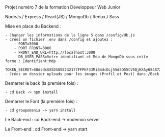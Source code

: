 Projet numéro 7 de la formation Développeur Web Junior

NodeJs / Express / React(JS) / MongoDb / Redux / Sass

Mise en place du Backend :

    - Changer les informations de la ligne 5 dans /config/db.js
    - Créez un fichier .env dans /config et ajoutez :
        - PORT=5000
        - PORT_FRONT=3000
        - FRONT_END_URL=http://localhost:3000
        - DB_USER_PASS=Votre identifiant et Mdp de MongoDb sous cette forme : Identifiant:Mdp
        - TOKEN_SECRET=88dsdsS8SDS8S5232177FFPhF33Mi844cDLj55d5D55CV5QjKXAy654872kljrd86156JGHJbBjhJKj256559BlMKjHFgDFkj565GF23454BGG5ENB456RkLlK12Lkl7nSL7Ljj8
    - Créez un dossier uploads pour les images (Profil et Post) dans /Back

Demarrer le back (la première fois) :

    - cd Back -> npm install 

Demarrer le Font (la première fois) :

    - cd groupomania -> yarn install 

Le Back-end : cd Back-end -> nodemon server

Le Front-end : cd Front-end -> yarn start
    